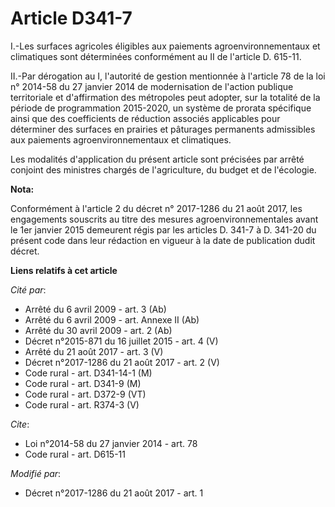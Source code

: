 # Article D341-7

I.-Les surfaces agricoles éligibles aux paiements agroenvironnementaux et climatiques sont déterminées conformément au II de
l'article D. 615-11. 

II.-Par dérogation au I, l'autorité de gestion mentionnée à l'article 78 de la loi n° 2014-58 du 27 janvier 2014 de
modernisation de l'action publique territoriale et d'affirmation des métropoles peut adopter, sur la totalité de la période
de programmation 2015-2020, un système de prorata spécifique ainsi que des coefficients de réduction associés applicables
pour déterminer des surfaces en prairies et pâturages permanents admissibles aux paiements agroenvironnementaux et
climatiques. 

Les modalités d'application du présent article sont précisées par arrêté conjoint des ministres chargés de l'agriculture, du
budget et de l'écologie.

**Nota:**

Conformément à l'article 2 du décret n° 2017-1286 du 21 août 2017, les engagements souscrits au titre des mesures
agroenvironnementales avant le 1er janvier 2015 demeurent régis par les articles D. 341-7 à D. 341-20 du présent code dans
leur rédaction en vigueur à la date de publication dudit décret.

**Liens relatifs à cet article**

_Cité par_:

  - Arrêté du 6 avril 2009 - art. 3 (Ab)
  - Arrêté du 6 avril 2009 - art. Annexe II (Ab)
  - Arrêté du 30 avril 2009 - art. 2 (Ab)
  - Décret n°2015-871 du 16 juillet 2015 - art. 4 (V)
  - Arrêté du 21 août 2017 - art. 3 (V)
  - Décret n°2017-1286 du 21 août 2017 - art. 2 (V)
  - Code rural - art. D341-14-1 (M)
  - Code rural - art. D341-9 (M)
  - Code rural - art. D372-9 (VT)
  - Code rural - art. R374-3 (V)

_Cite_:

  - Loi n°2014-58 du 27 janvier 2014 - art. 78
  - Code rural - art. D615-11

_Modifié par_:

  - Décret n°2017-1286 du 21 août 2017 - art. 1

